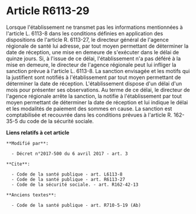 # Article R6113-29

Lorsque l'établissement ne transmet pas les informations mentionnées à l'article L. 6113-8 dans les conditions définies en
application des dispositions de l'article R. 6113-27, le directeur général de l'agence régionale de santé lui adresse, par
tout moyen permettant de déterminer la date de réception, une mise en demeure de s'exécuter dans le délai de quinze jours.
Si, à l'issue de ce délai, l'établissement n'a pas déféré à la mise en demeure, le directeur de l'agence régionale peut lui
infliger la sanction prévue à l'article L. 6113-8. La sanction envisagée et les motifs qui la justifient sont notifiés à
l'établissement par tout moyen permettant de déterminer la date de réception. L'établissement dispose d'un délai d'un mois
pour présenter ses observations. Au terme de ce délai, le directeur de l'agence régionale arrête la sanction, la notifie à
l'établissement par tout moyen permettant de déterminer la date de réception et lui indique le délai et les modalités de
paiement des sommes en cause. La sanction est comptabilisée et recouvrée dans les conditions prévues à l'article      R.
162-35-5 du code de la sécurité sociale.

**Liens relatifs à cet article**

	**Modifié par**:

	  - Décret n°2017-500 du 6 avril 2017 - art. 3

	**Cite**:

	  - Code de la santé publique - art. L6113-8
	  - Code de la santé publique - art. R6113-27
	  - Code de la sécurité sociale. - art. R162-42-13

	**Anciens textes**:

	  - Code de la santé publique - art. R710-5-19 (Ab)
